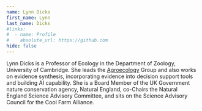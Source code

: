 ```yaml
---
name: Lynn Dicks
first_name: Lynn
last_name: Dicks
#links:
#  - name: Profile
#    absolute_url: https://github.com
hide: false
---
```


Lynn Dicks is a Professor of Ecology in the Department of Zoology, University of Cambridge. She leads the [Agroecology](https://www.zoo.cam.ac.uk/research/conservation-science/agroecology-group) Group and also works on evidence synthesis, incorporating evidence into decision support tools and building AI capability. She is a Board Member of the UK Government nature conservation agency, Natural England, co-Chairs the Natural England Science Advisory Committee, and sits on the Science Advisory Council for the Cool Farm Alliance.
